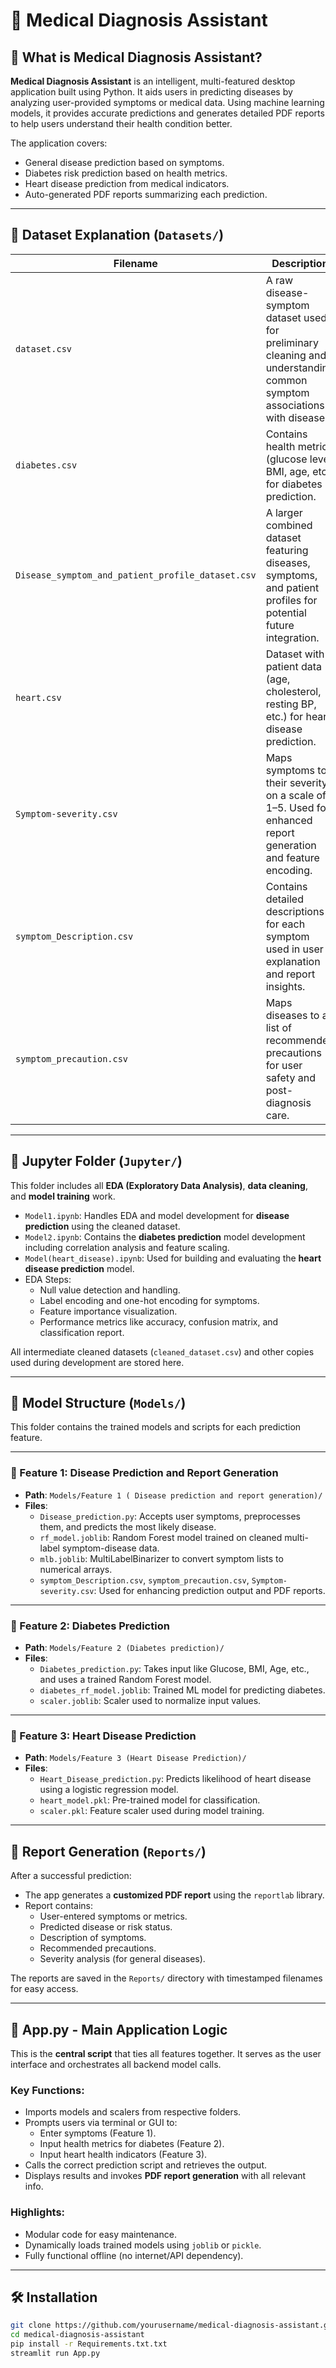 # 🏥 Medical Diagnosis Assistant

## 📌 What is Medical Diagnosis Assistant?

**Medical Diagnosis Assistant** is an intelligent, multi-featured desktop application built using Python. It aids users in predicting diseases by analyzing user-provided symptoms or medical data. Using machine learning models, it provides accurate predictions and generates detailed PDF reports to help users understand their health condition better.

The application covers:
- General disease prediction based on symptoms.
- Diabetes risk prediction based on health metrics.
- Heart disease prediction from medical indicators.
- Auto-generated PDF reports summarizing each prediction.

---

## 📂 Dataset Explanation (`Datasets/`)

| Filename                                             | Description |
|------------------------------------------------------|-------------|
| `dataset.csv`                                        | A raw disease-symptom dataset used for preliminary cleaning and understanding common symptom associations with diseases. |
| `diabetes.csv`                                       | Contains health metrics (glucose level, BMI, age, etc.) for diabetes prediction. |
| `Disease_symptom_and_patient_profile_dataset.csv`    | A larger combined dataset featuring diseases, symptoms, and patient profiles for potential future integration. |
| `heart.csv`                                          | Dataset with patient data (age, cholesterol, resting BP, etc.) for heart disease prediction. |
| `Symptom-severity.csv`                               | Maps symptoms to their severity on a scale of 1–5. Used for enhanced report generation and feature encoding. |
| `symptom_Description.csv`                            | Contains detailed descriptions for each symptom used in user explanation and report insights. |
| `symptom_precaution.csv`                             | Maps diseases to a list of recommended precautions for user safety and post-diagnosis care. |

---

## 📒 Jupyter Folder (`Jupyter/`)

This folder includes all **EDA (Exploratory Data Analysis)**, **data cleaning**, and **model training** work.

- `Model1.ipynb`: Handles EDA and model development for **disease prediction** using the cleaned dataset.
- `Model2.ipynb`: Contains the **diabetes prediction** model development including correlation analysis and feature scaling.
- `Model(heart_disease).ipynb`: Used for building and evaluating the **heart disease prediction** model.
- EDA Steps:
  - Null value detection and handling.
  - Label encoding and one-hot encoding for symptoms.
  - Feature importance visualization.
  - Performance metrics like accuracy, confusion matrix, and classification report.

All intermediate cleaned datasets (`cleaned_dataset.csv`) and other copies used during development are stored here.

---

## 🧠 Model Structure (`Models/`)

This folder contains the trained models and scripts for each prediction feature.

---

### 📌 Feature 1: Disease Prediction and Report Generation
- **Path**: `Models/Feature 1 ( Disease prediction and report generation)/`
- **Files**:
  - `Disease_prediction.py`: Accepts user symptoms, preprocesses them, and predicts the most likely disease.
  - `rf_model.joblib`: Random Forest model trained on cleaned multi-label symptom-disease data.
  - `mlb.joblib`: MultiLabelBinarizer to convert symptom lists to numerical arrays.
  - `symptom_Description.csv`, `symptom_precaution.csv`, `Symptom-severity.csv`: Used for enhancing prediction output and PDF reports.

---

### 📌 Feature 2: Diabetes Prediction
- **Path**: `Models/Feature 2 (Diabetes prediction)/`
- **Files**:
  - `Diabetes_prediction.py`: Takes input like Glucose, BMI, Age, etc., and uses a trained Random Forest model.
  - `diabetes_rf_model.joblib`: Trained ML model for predicting diabetes.
  - `scaler.joblib`: Scaler used to normalize input values.

---

### 📌 Feature 3: Heart Disease Prediction
- **Path**: `Models/Feature 3 (Heart Disease Prediction)/`
- **Files**:
  - `Heart_Disease_prediction.py`: Predicts likelihood of heart disease using a logistic regression model.
  - `heart_model.pkl`: Pre-trained model for classification.
  - `scaler.pkl`: Feature scaler used during model training.

---

## 📄 Report Generation (`Reports/`)

After a successful prediction:
- The app generates a **customized PDF report** using the `reportlab` library.
- Report contains:
  - User-entered symptoms or metrics.
  - Predicted disease or risk status.
  - Description of symptoms.
  - Recommended precautions.
  - Severity analysis (for general diseases).

The reports are saved in the `Reports/` directory with timestamped filenames for easy access.

---

## 🧩 App.py - Main Application Logic

This is the **central script** that ties all features together. It serves as the user interface and orchestrates all backend model calls.

### Key Functions:
- Imports models and scalers from respective folders.
- Prompts users via terminal or GUI to:
  - Enter symptoms (Feature 1).
  - Input health metrics for diabetes (Feature 2).
  - Input heart health indicators (Feature 3).
- Calls the correct prediction script and retrieves the output.
- Displays results and invokes **PDF report generation** with all relevant info.

### Highlights:
- Modular code for easy maintenance.
- Dynamically loads trained models using `joblib` or `pickle`.
- Fully functional offline (no internet/API dependency).

---

## 🛠 Installation

```bash
git clone https://github.com/yourusername/medical-diagnosis-assistant.git
cd medical-diagnosis-assistant
pip install -r Requirements.txt.txt
streamlit run App.py
